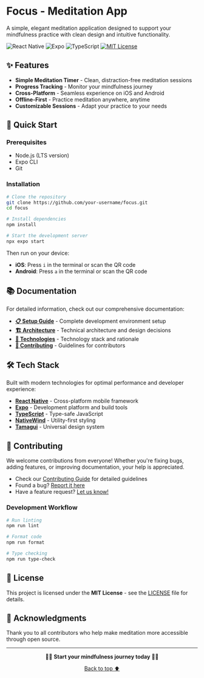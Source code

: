 # Focus - Meditation App

A simple, elegant meditation application designed to support your mindfulness practice with clean design and intuitive functionality.

![React Native](https://img.shields.io/badge/React%20Native-0.81.4-blue.svg)
![Expo](https://img.shields.io/badge/Expo-54.0.13-black.svg)
![TypeScript](https://img.shields.io/badge/TypeScript-5.9.2-blue.svg)
[![MIT License](https://img.shields.io/badge/License-MIT-green.svg)](LICENSE)

## ✨ Features

- **Simple Meditation Timer** - Clean, distraction-free meditation sessions
- **Progress Tracking** - Monitor your mindfulness journey
- **Cross-Platform** - Seamless experience on iOS and Android
- **Offline-First** - Practice meditation anywhere, anytime
- **Customizable Sessions** - Adapt your practice to your needs

## 🚀 Quick Start

### Prerequisites
- Node.js (LTS version)
- Expo CLI
- Git

### Installation

```bash
# Clone the repository
git clone https://github.com/your-username/focus.git
cd focus

# Install dependencies
npm install

# Start the development server
npx expo start
```

Then run on your device:
- **iOS**: Press `i` in the terminal or scan the QR code
- **Android**: Press `a` in the terminal or scan the QR code

## 📚 Documentation

For detailed information, check out our comprehensive documentation:

- **[📋 Setup Guide](docs/SETUP.md)** - Complete development environment setup
- **[🏗️ Architecture](docs/ARCHITECTURE.md)** - Technical architecture and design decisions
- **[🔧 Technologies](docs/TECHNOLOGIES.md)** - Technology stack and rationale
- **[🤝 Contributing](docs/CONTRIBUTING.md)** - Guidelines for contributors

## 🛠️ Tech Stack

Built with modern technologies for optimal performance and developer experience:

- **[React Native](https://reactnative.dev/)** - Cross-platform mobile framework
- **[Expo](https://expo.dev/)** - Development platform and build tools
- **[TypeScript](https://www.typescriptlang.org/)** - Type-safe JavaScript
- **[NativeWind](https://www.nativewind.dev/)** - Utility-first styling
- **[Tamagui](https://tamagui.dev/)** - Universal design system

## 🤝 Contributing

We welcome contributions from everyone! Whether you're fixing bugs, adding features, or improving documentation, your help is appreciated.

- Check our [Contributing Guide](docs/CONTRIBUTING.md) for detailed guidelines
- Found a bug? [Report it here](https://github.com/your-username/focus/issues)
- Have a feature request? [Let us know!](https://github.com/your-username/focus/discussions)

### Development Workflow

```bash
# Run linting
npm run lint

# Format code
npm run format

# Type checking
npm run type-check
```

## 📄 License

This project is licensed under the **MIT License** - see the [LICENSE](LICENSE) file for details.

## 🙏 Acknowledgments

Thank you to all contributors who help make meditation more accessible through open source.

---

<p align="center">
  🧘‍♀️ <strong>Start your mindfulness journey today</strong> 🧘‍♂️
</p>

<p align="center">
  <a href="#focus---meditation-app">Back to top ⬆️</a>
</p>